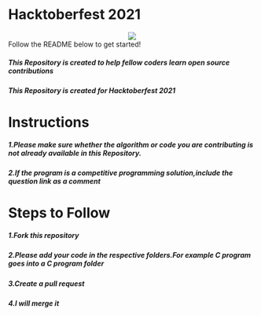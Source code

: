 # Hacktoberfest 2021
<div align="center">
  <img src="https://hacktoberfest.digitalocean.com/_nuxt/img/logo-hacktoberfest-full.f42e3b1.svg" />
  </div>
Follow the README below to get started!

##### This Repository is created to help fellow coders learn open source contributions 
##### This Repository is created for Hacktoberfest 2021
# Instructions
##### 1.Please make sure whether the algorithm or code you are contributing is not already available in this Repository.
##### 2.If the program is a competitive programming solution,include the question link as a comment 
# Steps to Follow
##### 1.Fork this repository
##### 2.Please add your code in the respective folders.For example C program goes into a C program folder
##### 3.Create a pull request
##### 4.I will merge it
